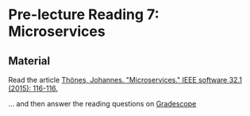 # Pre-lecture Reading 7: Microservices

## Material

Read the article [Thönes, Johannes. "Microservices." IEEE software 32.1 (2015): 116-116.](microservices.pdf)


… and then answer the reading questions on [Gradescope](https://www.gradescope.com/courses/837681/assignments/5019216)
